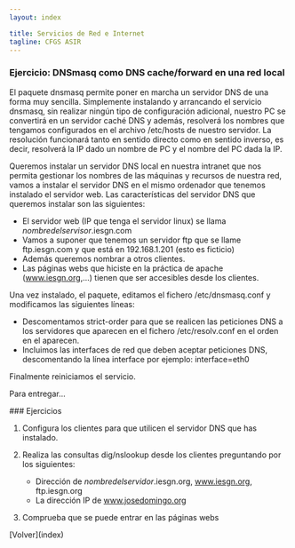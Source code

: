 ```yaml
---
layout: index

title: Servicios de Red e Internet
tagline: CFGS ASIR
---
```


### Ejercicio: DNSmasq como DNS cache/forward en una red local

El paquete dnsmasq permite poner en marcha un servidor DNS de una forma muy sencilla. Simplemente instalando y arrancando el servicio dnsmasq, sin realizar ningún tipo de configuración adicional, nuestro PC se convertirá en un servidor caché DNS y además, resolverá los nombres que tengamos configurados en el archivo /etc/hosts de nuestro servidor. La resolución funcionará tanto en sentido directo como en sentido inverso, es decir, resolverá la IP dado un nombre de PC y el nombre del PC dada la IP.

Queremos instalar un servidor DNS local en nuestra intranet que nos permita gestionar los nombres de las máquinas y recursos de nuestra red, vamos a instalar el servidor DNS en el mismo ordenador que tenemos instalado el servidor web. Las características del servidor DNS que queremos instalar son las siguientes:

* El servidor web (IP que tenga el servidor linux) se llama *nombredelservisor*.iesgn.com
* Vamos a suponer que tenemos un servidor ftp que se llame ftp.iesgn.com y que está en 192.168.1.201 (esto es ficticio)
* Además queremos nombrar a otros clientes.
* Las páginas webs que hiciste en la práctica de apache (www.iesgn.org,...) tienen que ser accesibles desde los clientes.

Una vez instalado, el paquete, editamos el fichero /etc/dnsmasq.conf y modificamos las siguientes líneas:

* Descomentamos strict-order para que se realicen las peticiones DNS a los servidores que aparecen en el fichero /etc/resolv.conf en el orden en el aparecen.
* Incluimos las interfaces de red que deben aceptar peticiones DNS, descomentando la línea interface por ejemplo: interface=eth0

Finalmente reiniciamos el servicio.

Para entregar...

<div class='ejercicios' markdown='1'>
### Ejercicios 

1. Configura los clientes para que utilicen el servidor DNS que has instalado.
2. Realiza las consultas dig/nslookup desde los clientes preguntando por los siguientes:

	* Dirección de *nombredelservidor*.iesgn.org, www.iesgn.org, ftp.iesgn.org
	* La dirección IP de www.josedomingo.org

3. Comprueba que se puede entrar en las páginas webs
</div>
[Volver](index)


